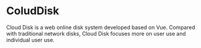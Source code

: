# ColudDisk
Cloud Disk is a web online disk system developed based on Vue. Compared with traditional network disks, Cloud Disk focuses more on user use and individual user use.
